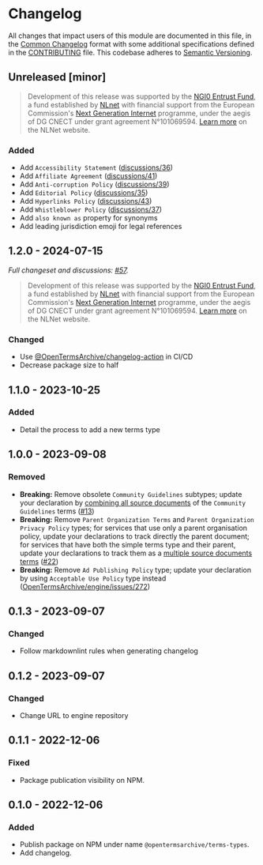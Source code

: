 # Changelog

All changes that impact users of this module are documented in this file, in the [Common Changelog](https://common-changelog.org) format with some additional specifications defined in the [CONTRIBUTING](./CONTRIBUTING.md) file. This codebase adheres to [Semantic Versioning](https://semver.org/spec/v2.0.0.html).

## Unreleased [minor]

> Development of this release was supported by the [NGI0 Entrust Fund](https://nlnet.nl/entrust), a fund established by [NLnet](https://nlnet.nl/) with financial support from the European Commission's [Next Generation Internet](https://www.ngi.eu) programme, under the aegis of DG CNECT under grant agreement N°101069594. [Learn more](https://nlnet.nl/project/TOSDR-OTA/) on the NLNet website.

### Added

- Add `Accessibility Statement` ([discussions/36](https://github.com/OpenTermsArchive/terms-types/discussions/36))
- Add `Affiliate Agreement` ([discussions/41](https://github.com/OpenTermsArchive/terms-types/discussions/41))
- Add `Anti-corruption Policy` ([discussions/39](https://github.com/OpenTermsArchive/terms-types/discussions/39))
- Add `Editorial Policy` ([discussions/35](https://github.com/OpenTermsArchive/terms-types/discussions/35))
- Add `Hyperlinks Policy` ([discussions/43](https://github.com/OpenTermsArchive/terms-types/discussions/43))
- Add `Whistleblower Policy` ([discussions/37](https://github.com/OpenTermsArchive/terms-types/discussions/37))
- Add `also known as` property for synonyms
- Add leading jurisdiction emoji for legal references

## 1.2.0 - 2024-07-15

_Full changeset and discussions: [#57](https://github.com/OpenTermsArchive/terms-types/pull/57)._

> Development of this release was supported by the [NGI0 Entrust Fund](https://nlnet.nl/entrust), a fund established by [NLnet](https://nlnet.nl/) with financial support from the European Commission's [Next Generation Internet](https://www.ngi.eu) programme, under the aegis of DG CNECT under grant agreement N°101069594. [Learn more](https://nlnet.nl/project/TOSDR-OTA/) on the NLNet website.

### Changed

- Use [@OpenTermsArchive/changelog-action](https://github.com/OpenTermsArchive/changelog-action/) in CI/CD
- Decrease package size to half

## 1.1.0 - 2023-10-25

### Added

- Detail the process to add a new terms type

## 1.0.0 - 2023-09-08

### Removed

- **Breaking:** Remove obsolete `Community Guidelines` subtypes; update your declaration by [combining all source documents](https://docs.opentermsarchive.org/contributing-terms/#terms-with-multiple-source-documents) of the `Community Guidelines` terms ([#13](https://github.com/OpenTermsArchive/terms-types/discussions/13))
- **Breaking:** Remove `Parent Organization Terms` and `Parent Organization Privacy Policy` types; for services that use only a parent organisation policy, update your declarations to track directly the parent document; for services that have both the simple terms type and their parent, update your declarations to track them as a [multiple source documents terms](https://docs.opentermsarchive.org/contributing-terms/#terms-with-multiple-source-documents) ([#22](https://github.com/OpenTermsArchive/terms-types/issues/22))
- **Breaking:** Remove `Ad Publishing Policy` type; update your declaration by using `Acceptable Use Policy` type instead ([OpenTermsArchive/engine/issues/272](https://github.com/OpenTermsArchive/engine/issues/272))

## 0.1.3 - 2023-09-07

### Changed

- Follow markdownlint rules when generating changelog

## 0.1.2 - 2023-09-07

### Changed

- Change URL to engine repository

## 0.1.1 - 2022-12-06

### Fixed

- Package publication visibility on NPM.

## 0.1.0 - 2022-12-06

### Added

- Publish package on NPM under name `@opentermsarchive/terms-types`.
- Add changelog.
